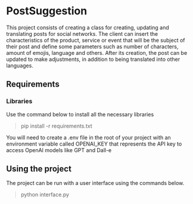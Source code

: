 # PostSuggestion

This project consists of creating a class for creating, updating and translating posts for social networks. The client can insert the characteristics of the product, service or event that will be the subject of their post and define some parameters such as number of characters, amount of emojis, language and others. After its creation, the post can be updated to make adjustments, in addition to being translated into other languages.

## Requirements

### Libraries

Use the command below to install all the necessary libraries

> pip install -r requirements.txt

You will need to create a .env file in the root of your project with an environment variable called OPENAI_KEY that represents the API key to access OpenAI models like GPT and Dall-e

## Using the project

The project can be run with a user interface using the commands below.

> python interface.py
